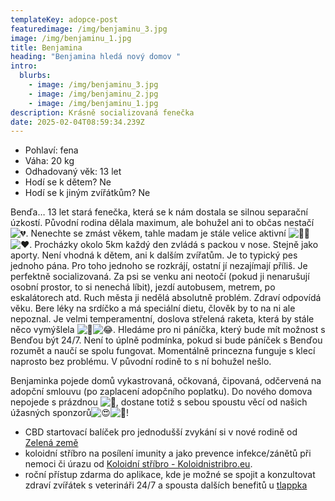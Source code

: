```yaml
---
templateKey: adopce-post
featuredimage: /img/benjaminu_3.jpg
image: /img/benjaminu_1.jpg
title: Benjamina
heading: "Benjamina hledá nový domov "
intro:
  blurbs:
    - image: /img/benjaminu_3.jpg
    - image: /img/benjaminu_2.jpg
    - image: /img/benjaminu_1.jpg
description: Krásně socializovaná fenečka
date: 2025-02-04T08:59:34.239Z
---
```

* P﻿ohlaví: fena
* V﻿áha: 20 kg
* O﻿dhadovaný věk: 13 let
* H﻿odí se k dětem? Ne
* H﻿odí se k jiným zvířátkům? Ne

Benďa… 13 let stará fenečka, která se k nám dostala se silnou separační úzkostí. Původní rodina dělala maximum, ale bohužel ani to občas nestačí ![💔](https://static.xx.fbcdn.net/images/emoji.php/v9/te7/1/16/1f494.png). Nenechte se zmást věkem, tahle madam je stále velice aktivní ![💪🏻](https://static.xx.fbcdn.net/images/emoji.php/v9/te7/1/16/1f4aa_1f3fb.png)![❤️](https://static.xx.fbcdn.net/images/emoji.php/v9/t6c/1/16/2764.png). Procházky okolo 5km každý den zvládá s packou v nose. Stejně jako aporty. Není vhodná k dětem, ani k dalším zvířatům. Je to typický pes jednoho pána. Pro toho jednoho se rozkrájí, ostatní jí nezajímají příliš. Je perfektně socializovaná. Za psi se venku ani neotočí (pokud ji nenarušují osobní prostor, to si nenechá líbit), jezdí autobusem, metrem, po eskalátorech atd. Ruch města ji nedělá absolutně problém. Zdraví odpovídá věku. Bere léky na srdíčko a má speciální dietu, člověk by to na ni ale nepoznal. Je velmi temperamentní, doslova střelená raketa, která by stále něco vymýšlela ![🤩](https://static.xx.fbcdn.net/images/emoji.php/v9/t58/1/16/1f929.png)![😂](https://static.xx.fbcdn.net/images/emoji.php/v9/td0/1/16/1f602.png). Hledáme pro ni páníčka, který bude mít možnost s Benďou být 24/7. Není to úplně podmínka, pokud si bude páníček s Benďou rozumět a naučí se spolu fungovat. Momentálně princezna funguje s klecí naprosto bez problému. V původní rodině to s ní bohužel nešlo. 

Benjaminka pojede domů vykastrovaná, očkovaná, čipovaná, odčervená na adopční smlouvu (po zaplacení adopčního poplatku). Do nového domova nepojede s prázdnou ![🤩](https://static.xx.fbcdn.net/images/emoji.php/v9/t58/1/16/1f929.png), dostane totiž s sebou spoustu věcí od našich úžasných sponzorů![😍](https://static.xx.fbcdn.net/images/emoji.php/v9/t2/1/16/1f60d.png)![🥳](https://static.xx.fbcdn.net/images/emoji.php/v9/t6d/1/16/1f973.png)! 

* CBD startovací balíček pro jednodušší zvykání si v nové rodině od [Zelená země ](https://www.zelenazeme.cz/)
* koloidní stříbro na posílení imunity a jako prevence infekce/zánětů při nemoci či úrazu od [Koloidní stříbro - Koloidnistribro.eu](https://koloidnistribro.eu/).
* roční přístup zdarma do aplikace, kde je možné se spojit a konzultovat zdraví zvířátek s veterináři 24/7 a spousta dalších benefitů u [tlappka](https://www.tlappka.cz/)